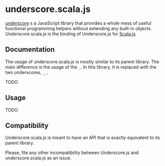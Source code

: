 underscore.scala.js
==============

[underscore](http://underscorejs.org/) s a JavaScript library that provides a whole mess of useful functional programming helpers without extending any built-in objects. Underscore.scala.js is the binding of Underscore.js for [Scala.js](http://www.scala-js.org/).

Documentation
-------------

The usage of underscore.scala.js is mostly similar to its parent library. The main difference is the usage of the `_`. In this library, it is replaced with the two underscores, `__`.

TODO

Usage
-----

TODO


Compatibility
-------------

Underscore.scala.js is meant to have an API that is exactly equivalent to its parent library.

Please, file any other incompatibility between Underscore.js and underscore.scala.js as an issue.
